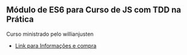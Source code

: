 ## Módulo de ES6 para Curso de JS com TDD na Prática

Curso ministrado pelo willianjusten
- [Link para Informações e compra](https://www.eventick.com.br/javascript-com-tdd-na-pratica)
